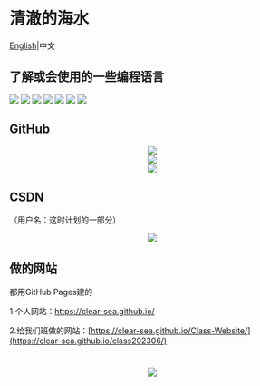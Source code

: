 # 清澈的海水

[English](README-en.md)|中文

## 了解或会使用的一些编程语言
<span > 
    <img src="https://img.shields.io/badge/-C++-red?style=flat-square&logo=cplusplus&logoColor=white" />
    <img src="https://img.shields.io/badge/-C-green?style=flat-square&logo=c&logoColor=white" />
    <img src="https://img.shields.io/badge/-Python-blue?style=flat-square&logo=python&logoColor=white" /> 
    <img src="https://img.shields.io/badge/-CSharp-800080?style=flat-square&logo=csharp&logoColor=white" />
    <img src="https://img.shields.io/badge/-HTML5-E34F26?style=flat-square&logo=html5&logoColor=white" /> 
    <img src="https://img.shields.io/badge/-CSS3-1572B6?style=flat-square&logo=css3" /> 
    <img src="https://img.shields.io/badge/-JavaScript-oringe?style=flat-square&logo=javascript" /> 
</span>

## GitHub

<div align="center"> <img src="https://github-readme-stats.vercel.app/api?username= clear-sea&hide_title=true&hide_border=true&show_icons=trueline_height=21&text_color=000&icon_color=000&bg_color=0,ea6161,ffc64d,fffc4d,52fa5a&theme=graywhite" /> </div>

<div align="center"> <img src="https://github-readme-streak-stats.herokuapp.com/?user=clear-sea" /> </div>

<div align="center"> <img src="https://github-readme-stats.vercel.app/api/top-langs/?username=clear-sea&hide_title=true&hide_border=true&layout=compact&langs_count=6&text_color=000&icon_color=fff&bg_color=0,52fa5a,4dfcff,c64dff&theme=graywhite" /> </div>

## CSDN

（用户名：这时计划的一部分）
<div align="center"> <img src="https://stats.justsong.cn/api/csdn?id=m0_61316509"> </div>

## 做的网站

都用GitHub Pages建的

1.个人网站：https://clear-sea.github.io/

2.给我们班做的网站：[https://clear-sea.github.io/Class-Website/](https://clear-sea.github.io/class202306/)

## 

<h1 align="center">  <img src="https://readme-typing-svg.herokuapp.com/?lines=print(%22Hello%2C%20World!%22);让每一行代码为开源世界贡献！&center=true&size=27"> </h1>
